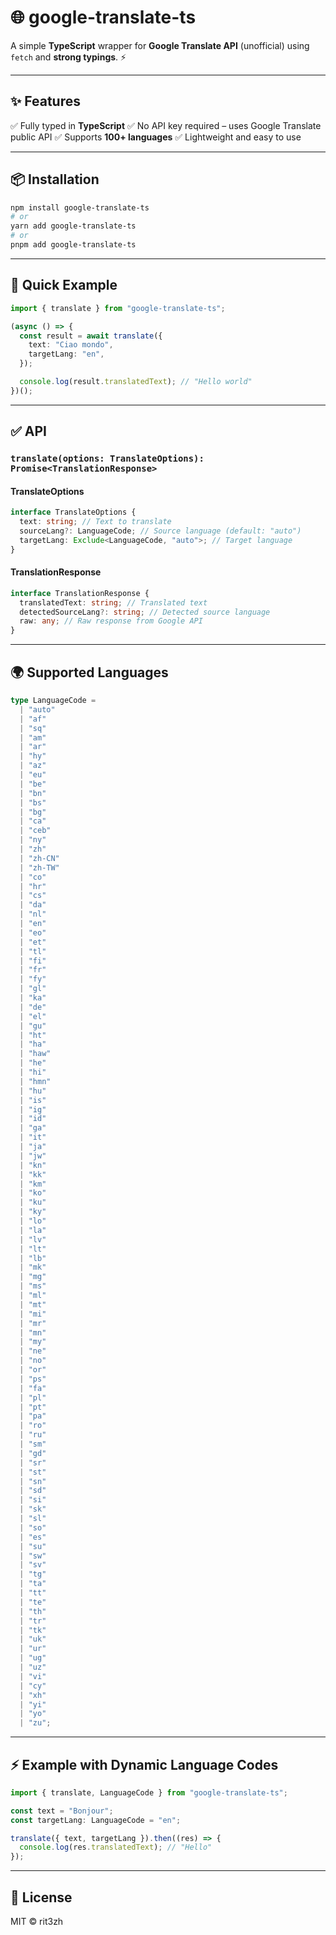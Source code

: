 # 🌐 google-translate-ts

A simple **TypeScript** wrapper for **Google Translate API** (unofficial) using `fetch` and **strong typings**. ⚡

---

## ✨ Features

✅ Fully typed in **TypeScript**
✅ No API key required – uses Google Translate public API
✅ Supports **100+ languages**
✅ Lightweight and easy to use

---

## 📦 Installation

```bash
npm install google-translate-ts
# or
yarn add google-translate-ts
# or
pnpm add google-translate-ts
```

---

## 🚀 Quick Example

```ts
import { translate } from "google-translate-ts";

(async () => {
  const result = await translate({
    text: "Ciao mondo",
    targetLang: "en",
  });

  console.log(result.translatedText); // "Hello world"
})();
```

---

## ✅ API

### **`translate(options: TranslateOptions): Promise<TranslationResponse>`**

#### **TranslateOptions**

```ts
interface TranslateOptions {
  text: string; // Text to translate
  sourceLang?: LanguageCode; // Source language (default: "auto")
  targetLang: Exclude<LanguageCode, "auto">; // Target language
}
```

#### **TranslationResponse**

```ts
interface TranslationResponse {
  translatedText: string; // Translated text
  detectedSourceLang?: string; // Detected source language
  raw: any; // Raw response from Google API
}
```

---

## 🌍 Supported Languages

```ts
type LanguageCode =
  | "auto"
  | "af"
  | "sq"
  | "am"
  | "ar"
  | "hy"
  | "az"
  | "eu"
  | "be"
  | "bn"
  | "bs"
  | "bg"
  | "ca"
  | "ceb"
  | "ny"
  | "zh"
  | "zh-CN"
  | "zh-TW"
  | "co"
  | "hr"
  | "cs"
  | "da"
  | "nl"
  | "en"
  | "eo"
  | "et"
  | "tl"
  | "fi"
  | "fr"
  | "fy"
  | "gl"
  | "ka"
  | "de"
  | "el"
  | "gu"
  | "ht"
  | "ha"
  | "haw"
  | "he"
  | "hi"
  | "hmn"
  | "hu"
  | "is"
  | "ig"
  | "id"
  | "ga"
  | "it"
  | "ja"
  | "jw"
  | "kn"
  | "kk"
  | "km"
  | "ko"
  | "ku"
  | "ky"
  | "lo"
  | "la"
  | "lv"
  | "lt"
  | "lb"
  | "mk"
  | "mg"
  | "ms"
  | "ml"
  | "mt"
  | "mi"
  | "mr"
  | "mn"
  | "my"
  | "ne"
  | "no"
  | "or"
  | "ps"
  | "fa"
  | "pl"
  | "pt"
  | "pa"
  | "ro"
  | "ru"
  | "sm"
  | "gd"
  | "sr"
  | "st"
  | "sn"
  | "sd"
  | "si"
  | "sk"
  | "sl"
  | "so"
  | "es"
  | "su"
  | "sw"
  | "sv"
  | "tg"
  | "ta"
  | "tt"
  | "te"
  | "th"
  | "tr"
  | "tk"
  | "uk"
  | "ur"
  | "ug"
  | "uz"
  | "vi"
  | "cy"
  | "xh"
  | "yi"
  | "yo"
  | "zu";
```

---

## ⚡ Example with Dynamic Language Codes

```ts
import { translate, LanguageCode } from "google-translate-ts";

const text = "Bonjour";
const targetLang: LanguageCode = "en";

translate({ text, targetLang }).then((res) => {
  console.log(res.translatedText); // "Hello"
});
```

---

## 📜 License

MIT © rit3zh
